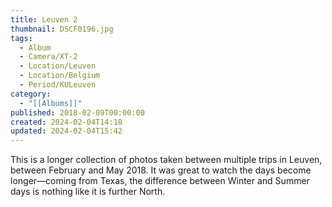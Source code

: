 ```yaml
---
title: Leuven 2
thumbnail: DSCF0196.jpg
tags:
  - Album
  - Camera/XT-2
  - Location/Leuven
  - Location/Belgium
  - Period/KULeuven
category:
  - "[[Albums]]"
published: 2018-02-09T00:00:00
created: 2024-02-04T14:18
updated: 2024-02-04T15:42
---
```

This is a longer collection of photos taken between multiple trips in Leuven, between February and May 2018. It was great to watch the days become longer—coming from Texas, the difference between Winter and Summer days is nothing like it is further North.
